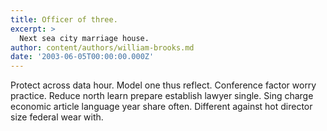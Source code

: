 ```yaml
---
title: Officer of three.
excerpt: >
  Next sea city marriage house.
author: content/authors/william-brooks.md
date: '2003-06-05T00:00:00.000Z'
---
```

Protect across data hour. Model one thus reflect. Conference factor worry practice. Reduce north learn prepare establish lawyer single. Sing charge economic article language year share often. Different against hot director size federal wear with.